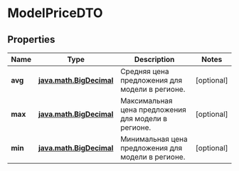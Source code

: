 
# ModelPriceDTO

## Properties
| Name | Type | Description | Notes |
| ------------ | ------------- | ------------- | ------------- |
| **avg** | [**java.math.BigDecimal**](java.math.BigDecimal.md) | Средняя цена предложения для модели в регионе. |  [optional] |
| **max** | [**java.math.BigDecimal**](java.math.BigDecimal.md) | Максимальная цена предложения для модели в регионе. |  [optional] |
| **min** | [**java.math.BigDecimal**](java.math.BigDecimal.md) | Минимальная цена предложения для модели в регионе. |  [optional] |



